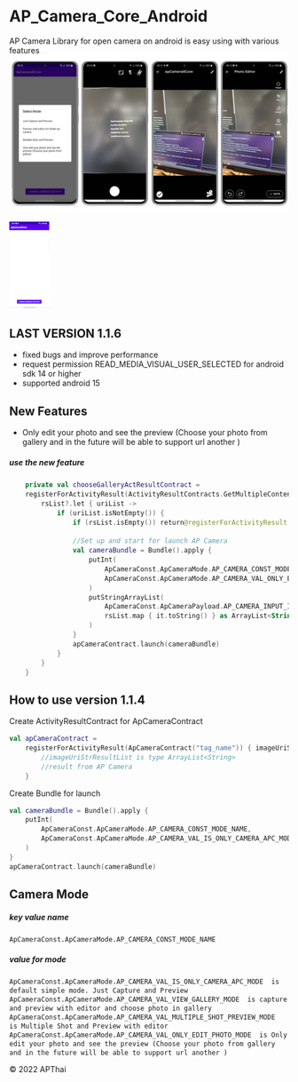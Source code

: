 # AP_Camera_Core_Android
AP Camera Library for open camera on android is easy using  with various features
![](image/img-full-1.jpg)

![](image/img-gif-1.gif)

## LAST VERSION 1.1.6

- fixed bugs and improve performance
- request permission READ_MEDIA_VISUAL_USER_SELECTED for android sdk 14 or higher
- supported android 15

## New Features

- Only edit your photo and see the preview (Choose your photo from gallery and in the future will be
  able to support url another )

##### use the new feature

```kotlin
    private val chooseGalleryActResultContract =
    registerForActivityResult(ActivityResultContracts.GetMultipleContents()) { rsList ->
        rsList?.let { uriList ->
            if (uriList.isNotEmpty()) {
                if (rsList.isEmpty()) return@registerForActivityResult

                //Set up and start for launch AP Camera
                val cameraBundle = Bundle().apply {
                    putInt(
                        ApCameraConst.ApCameraMode.AP_CAMERA_CONST_MODE_NAME,
                        ApCameraConst.ApCameraMode.AP_CAMERA_VAL_ONLY_EDIT_PHOTO_MODE
                    )
                    putStringArrayList(
                        ApCameraConst.ApCameraPayload.AP_CAMERA_INPUT_IMAGE_PATH_LIST_CONST_NAME,
                        rsList.map { it.toString() } as ArrayList<String>
                    )
                }
                apCameraContract.launch(cameraBundle)
            }
        }
    }
```

## How to use version 1.1.4

Create ActivityResultContract for ApCameraContract

```kotlin
val apCameraContract =
    registerForActivityResult(ApCameraContract("tag_name")) { imageUriStrResultList ->
        //imageUriStrResultList is type ArrayList<String>
        //result from AP Camera
    }
```

Create Bundle for launch

```kotlin
val cameraBundle = Bundle().apply {
    putInt(
        ApCameraConst.ApCameraMode.AP_CAMERA_CONST_MODE_NAME,
        ApCameraConst.ApCameraMode.AP_CAMERA_VAL_IS_ONLY_CAMERA_APC_MODE
    )
}
apCameraContract.launch(cameraBundle)
```

## Camera Mode

##### key value name

 ```
 ApCameraConst.ApCameraMode.AP_CAMERA_CONST_MODE_NAME
 ```

##### value for mode

```
ApCameraConst.ApCameraMode.AP_CAMERA_VAL_IS_ONLY_CAMERA_APC_MODE  is default simple mode. Just Capture and Preview
ApCameraConst.ApCameraMode.AP_CAMERA_VAL_VIEW_GALLERY_MODE  is capture and preview with editor and choose photo in gallery
ApCameraConst.ApCameraMode.AP_CAMERA_VAL_MULTIPLE_SHOT_PREVIEW_MODE  is Multiple Shot and Preview with editor
ApCameraConst.ApCameraMode.AP_CAMERA_VAL_ONLY_EDIT_PHOTO_MODE  is Only edit your photo and see the preview (Choose your photo from gallery and in the future will be able to support url another )
```

&copy; 2022 APThai
 
